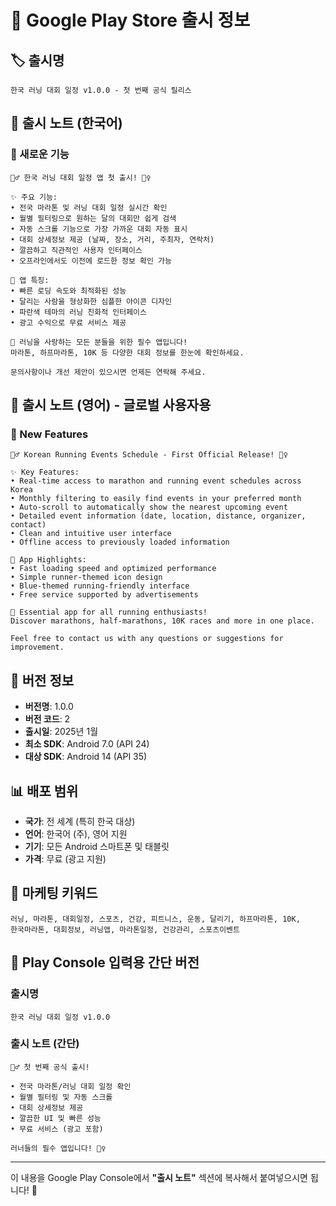 # 📱 Google Play Store 출시 정보

## 🏷️ **출시명**
```
한국 러닝 대회 일정 v1.0.0 - 첫 번째 공식 릴리스
```

## 📝 **출시 노트 (한국어)**

### **🎉 새로운 기능**
```
🏃‍♂️ 한국 러닝 대회 일정 앱 첫 출시! 🏃‍♀️

✨ 주요 기능:
• 전국 마라톤 및 러닝 대회 일정 실시간 확인
• 월별 필터링으로 원하는 달의 대회만 쉽게 검색
• 자동 스크롤 기능으로 가장 가까운 대회 자동 표시
• 대회 상세정보 제공 (날짜, 장소, 거리, 주최자, 연락처)
• 깔끔하고 직관적인 사용자 인터페이스
• 오프라인에서도 이전에 로드한 정보 확인 가능

📱 앱 특징:
• 빠른 로딩 속도와 최적화된 성능
• 달리는 사람을 형상화한 심플한 아이콘 디자인
• 파란색 테마의 러닝 친화적 인터페이스
• 광고 수익으로 무료 서비스 제공

🎯 러닝을 사랑하는 모든 분들을 위한 필수 앱입니다!
마라톤, 하프마라톤, 10K 등 다양한 대회 정보를 한눈에 확인하세요.

문의사항이나 개선 제안이 있으시면 언제든 연락해 주세요.
```

## 📝 **출시 노트 (영어) - 글로벌 사용자용**

### **🎉 New Features**
```
🏃‍♂️ Korean Running Events Schedule - First Official Release! 🏃‍♀️

✨ Key Features:
• Real-time access to marathon and running event schedules across Korea
• Monthly filtering to easily find events in your preferred month
• Auto-scroll to automatically show the nearest upcoming event
• Detailed event information (date, location, distance, organizer, contact)
• Clean and intuitive user interface
• Offline access to previously loaded information

📱 App Highlights:
• Fast loading speed and optimized performance
• Simple runner-themed icon design
• Blue-themed running-friendly interface
• Free service supported by advertisements

🎯 Essential app for all running enthusiasts!
Discover marathons, half-marathons, 10K races and more in one place.

Feel free to contact us with any questions or suggestions for improvement.
```

## 🔢 **버전 정보**
- **버전명**: 1.0.0
- **버전 코드**: 2
- **출시일**: 2025년 1월
- **최소 SDK**: Android 7.0 (API 24)
- **대상 SDK**: Android 14 (API 35)

## 📊 **배포 범위**
- **국가**: 전 세계 (특히 한국 대상)
- **언어**: 한국어 (주), 영어 지원
- **기기**: 모든 Android 스마트폰 및 태블릿
- **가격**: 무료 (광고 지원)

## 🎯 **마케팅 키워드**
```
러닝, 마라톤, 대회일정, 스포츠, 건강, 피트니스, 운동, 달리기, 하프마라톤, 10K, 
한국마라톤, 대회정보, 러닝앱, 마라톤일정, 건강관리, 스포츠이벤트
```

## 📱 **Play Console 입력용 간단 버전**

### **출시명**
```
한국 러닝 대회 일정 v1.0.0
```

### **출시 노트 (간단)**
```
🏃‍♂️ 첫 번째 공식 출시! 

• 전국 마라톤/러닝 대회 일정 확인
• 월별 필터링 및 자동 스크롤
• 대회 상세정보 제공
• 깔끔한 UI 및 빠른 성능
• 무료 서비스 (광고 포함)

러너들의 필수 앱입니다! 🏃‍♀️
```

---

이 내용을 Google Play Console에서 **"출시 노트"** 섹션에 복사해서 붙여넣으시면 됩니다! 📝